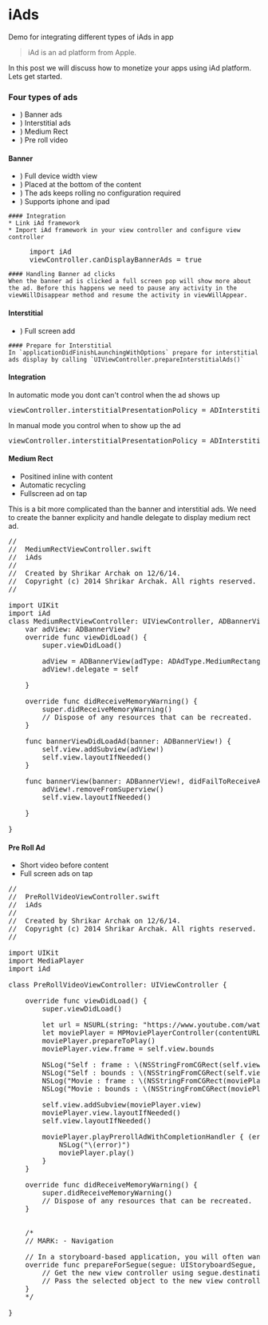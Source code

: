 iAds
====

Demo for integrating different types of iAds in app


> iAd is an ad platform from Apple. 


In this post we will discuss how to monetize your apps using iAd platform. Lets get started.

### Four types of ads
   * ) Banner ads
   * ) Interstitial ads
   * ) Medium Rect
   * ) Pre roll video

####  Banner
   * ) Full device width view
   * ) Placed at the bottom of the content
   * ) The ads keeps rolling no configuration required
   * ) Supports iphone and ipad
   
    #### Integration
    * Link iAd framework
    * Import iAd framework in your view controller and configure view controller
<pre>
	 import iAd
	 viewController.canDisplayBannerAds = true
</pre>	 

	#### Handling Banner ad clicks
	When the banner ad is clicked a full screen pop will show more about the ad. Before this happens we need to pause any activity in the viewWillDisappear method and resume the activity in viewWillAppear.
	
	
#### Interstitial
   * ) Full screen add

	#### Prepare for Interstitial
	In `applicationDidFinishLaunchingWithOptions` prepare for interstitial ads display by calling `UIViewController.prepareInterstitialAds()`
	
   #### Integration
   In automatic mode you dont can't control when the ad shows up
<pre>
viewController.interstitialPresentationPolicy = ADInterstitialPresentationPolicy.Automatic
</pre>   

   In manual mode you control when to show up the ad
<pre>
viewController.interstitialPresentationPolicy = ADInterstitialPresentationPolicy.Manual
</pre>   

#### Medium Rect
   * Positined inline with content
   * Automatic recycling
   * Fullscreen ad on tap

   This is a bit more complicated than the banner and interstitial ads. We need to create the banner explicity and handle delegate to display medium rect ad.

<pre>
//
//  MediumRectViewController.swift
//  iAds
//
//  Created by Shrikar Archak on 12/6/14.
//  Copyright (c) 2014 Shrikar Archak. All rights reserved.
//

import UIKit
import iAd
class MediumRectViewController: UIViewController, ADBannerViewDelegate {
    var adView: ADBannerView?
    override func viewDidLoad() {
        super.viewDidLoad()

        adView = ADBannerView(adType: ADAdType.MediumRectangle)
        adView!.delegate = self

    }

    override func didReceiveMemoryWarning() {
        super.didReceiveMemoryWarning()
        // Dispose of any resources that can be recreated.
    }
    
    func bannerViewDidLoadAd(banner: ADBannerView!) {
        self.view.addSubview(adView!)
        self.view.layoutIfNeeded()
    }

    func bannerView(banner: ADBannerView!, didFailToReceiveAdWithError error: NSError!) {
        adView!.removeFromSuperview()
        self.view.layoutIfNeeded()
        
    }

}
</pre>   


#### Pre Roll Ad
   * Short video before content
   * Full screen ads on tap

<pre>
//
//  PreRollVideoViewController.swift
//  iAds
//
//  Created by Shrikar Archak on 12/6/14.
//  Copyright (c) 2014 Shrikar Archak. All rights reserved.
//

import UIKit
import MediaPlayer
import iAd

class PreRollVideoViewController: UIViewController {

    override func viewDidLoad() {
        super.viewDidLoad()

        let url = NSURL(string: "https://www.youtube.com/watch?v=m3ZyU98N3Fk")
        let moviePlayer = MPMoviePlayerController(contentURL: url)
        moviePlayer.prepareToPlay()
        moviePlayer.view.frame = self.view.bounds
        
        NSLog("Self : frame : \(NSStringFromCGRect(self.view.frame))")
        NSLog("Self : bounds : \(NSStringFromCGRect(self.view.bounds))")
        NSLog("Movie : frame : \(NSStringFromCGRect(moviePlayer.view.frame))")
        NSLog("Movie : bounds : \(NSStringFromCGRect(moviePlayer.view.bounds))")
        
        self.view.addSubview(moviePlayer.view)
        moviePlayer.view.layoutIfNeeded()
        self.view.layoutIfNeeded()

        moviePlayer.playPrerollAdWithCompletionHandler { (error) -> Void in
            NSLog("\(error)")
            moviePlayer.play()
        }
    }

    override func didReceiveMemoryWarning() {
        super.didReceiveMemoryWarning()
        // Dispose of any resources that can be recreated.
    }
    

    /*
    // MARK: - Navigation

    // In a storyboard-based application, you will often want to do a little preparation before navigation
    override func prepareForSegue(segue: UIStoryboardSegue, sender: AnyObject?) {
        // Get the new view controller using segue.destinationViewController.
        // Pass the selected object to the new view controller.
    }
    */

}

</pre>   
